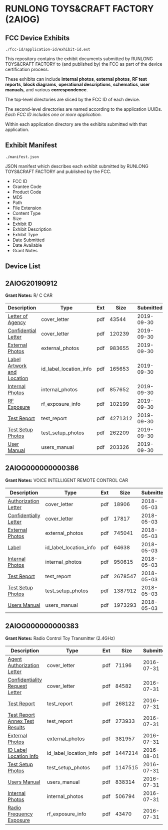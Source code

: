 # RUNLONG TOYS&CRAFT FACTORY (2AIOG)
## FCC Device Exhibits

```
./fcc-id/application-id/exhibit-id.ext
```

This repository contains the exhibit documents submitted by RUNLONG TOYS&CRAFT FACTORY to (and published by) the FCC as part of the device certification process.

These exhibits can include **internal photos**, **external photos**, **RF test reports**, **block diagrams**, **operational descriptions**, **schematics**, **user manuals**, and various **correspondence**.

The top-level directories are sliced by the FCC ID of each device.

The second-level directories are named according to the application UUIDs. *Each FCC ID includes one or more application.*

Within each application directory are the exhibits submitted with that application. 

## Exhibit Manifest

```
./manifest.json
```

JSON manifest which describes each exhibit submitted by RUNLONG TOYS&CRAFT FACTORY and published by the FCC.

- FCC ID
- Grantee Code
- Product Code
- MD5
- Path
- File Extension
- Content Type
- Size
- Exhibit ID
- Exhibit Description
- Exhibit Type
- Date Submitted
- Date Available
- Grant Notes

## Device List
## 2AIOG20190912
**Grant Notes:** R/ C CAR

| Description | Type | Ext | Size | Submitted | Available |
| ----------- | ---- | --- | ---- | --------- | --------- |
| [Letter of Agency](2AIOG20190912/d63b63c7341793caddef207094d2884a/4466073.pdf) | cover_letter | pdf | 43544 | 2019-09-30 | 2019-09-30 |
| [Confidential Letter](2AIOG20190912/d63b63c7341793caddef207094d2884a/4466074.pdf) | cover_letter | pdf | 120239 | 2019-09-30 | 2019-09-30 |
| [External Photos](2AIOG20190912/d63b63c7341793caddef207094d2884a/4466081.pdf) | external_photos | pdf | 983655 | 2019-09-30 | 2019-09-30 |
| [Label Artwork and Location](2AIOG20190912/d63b63c7341793caddef207094d2884a/4466083.pdf) | id_label_location_info | pdf | 165653 | 2019-09-30 | 2019-09-30 |
| [Internal Photos](2AIOG20190912/d63b63c7341793caddef207094d2884a/4466082.pdf) | internal_photos | pdf | 857652 | 2019-09-30 | 2019-09-30 |
| [RF Exposure](2AIOG20190912/d63b63c7341793caddef207094d2884a/4466085.pdf) | rf_exposure_info | pdf | 102199 | 2019-09-30 | 2019-09-30 |
| [Test Report](2AIOG20190912/d63b63c7341793caddef207094d2884a/4466079.pdf) | test_report | pdf | 4271312 | 2019-09-30 | 2019-09-30 |
| [Test Setup Photos](2AIOG20190912/d63b63c7341793caddef207094d2884a/4466080.pdf) | test_setup_photos | pdf | 262209 | 2019-09-30 | 2019-09-30 |
| [User Manual](2AIOG20190912/d63b63c7341793caddef207094d2884a/4466084.pdf) | users_manual | pdf | 203326 | 2019-09-30 | 2019-09-30 |
## 2AIOG000000000386
**Grant Notes:** VOICE INTELLIGENT REMOTE CONTROL CAR

| Description | Type | Ext | Size | Submitted | Available |
| ----------- | ---- | --- | ---- | --------- | --------- |
| [Authorization Letter](2AIOG000000000386/1aa90242660d2b3c26aeef0f1309c9dc/3837142.pdf) | cover_letter | pdf | 18906 | 2018-05-03 | 2018-05-03 |
| [Confidentially Letter](2AIOG000000000386/1aa90242660d2b3c26aeef0f1309c9dc/3837143.pdf) | cover_letter | pdf | 17817 | 2018-05-03 | 2018-05-03 |
| [External Photos](2AIOG000000000386/1aa90242660d2b3c26aeef0f1309c9dc/3837149.pdf) | external_photos | pdf | 745041 | 2018-05-03 | 2018-05-03 |
| [Label](2AIOG000000000386/1aa90242660d2b3c26aeef0f1309c9dc/3837148.pdf) | id_label_location_info | pdf | 64638 | 2018-05-03 | 2018-05-03 |
| [Internal Photos](2AIOG000000000386/1aa90242660d2b3c26aeef0f1309c9dc/3837150.pdf) | internal_photos | pdf | 950615 | 2018-05-03 | 2018-05-03 |
| [Test Report](2AIOG000000000386/1aa90242660d2b3c26aeef0f1309c9dc/3837152.pdf) | test_report | pdf | 2678547 | 2018-05-03 | 2018-05-03 |
| [Test Setup Photos](2AIOG000000000386/1aa90242660d2b3c26aeef0f1309c9dc/3837151.pdf) | test_setup_photos | pdf | 1387912 | 2018-05-03 | 2018-05-03 |
| [Users Manual](2AIOG000000000386/1aa90242660d2b3c26aeef0f1309c9dc/3837144.pdf) | users_manual | pdf | 1973293 | 2018-05-03 | 2018-05-03 |
## 2AIOG000000000383
**Grant Notes:** Radio Control Toy Transmitter (2.4GHz)

| Description | Type | Ext | Size | Submitted | Available |
| ----------- | ---- | --- | ---- | --------- | --------- |
| [Agent Authorization Letter](2AIOG000000000383/49119da941136d5cb6aed7ba3d8cb1bb/3082233.pdf) | cover_letter | pdf | 71196 | 2016-07-31 | 2016-08-01 |
| [Confidentiality Request Letter](2AIOG000000000383/49119da941136d5cb6aed7ba3d8cb1bb/3082234.pdf) | cover_letter | pdf | 84582 | 2016-07-31 | 2016-08-01 |
| [Test Report](2AIOG000000000383/49119da941136d5cb6aed7ba3d8cb1bb/3082230.pdf) | test_report | pdf | 268122 | 2016-07-31 | 2016-08-01 |
| [Test Report Annex Test Results](2AIOG000000000383/49119da941136d5cb6aed7ba3d8cb1bb/3082231.pdf) | test_report | pdf | 273933 | 2016-07-31 | 2016-08-01 |
| [External Photos](2AIOG000000000383/49119da941136d5cb6aed7ba3d8cb1bb/3082228.pdf) | external_photos | pdf | 381957 | 2016-07-31 | 2016-08-01 |
| [ID Label Location Info](2AIOG000000000383/49119da941136d5cb6aed7ba3d8cb1bb/3082360.pdf) | id_label_location_info | pdf | 1447214 | 2016-08-01 | 2016-08-01 |
| [Test Setup Photos](2AIOG000000000383/49119da941136d5cb6aed7ba3d8cb1bb/3082232.pdf) | test_setup_photos | pdf | 1147515 | 2016-07-31 | 2016-08-01 |
| [Users Manual](2AIOG000000000383/49119da941136d5cb6aed7ba3d8cb1bb/3082223.pdf) | users_manual | pdf | 838314 | 2016-07-31 | 2016-08-01 |
| [Internal Photos](2AIOG000000000383/49119da941136d5cb6aed7ba3d8cb1bb/3082229.pdf) | internal_photos | pdf | 506794 | 2016-07-31 | 2016-08-01 |
| [Radio Frequency Exposure](2AIOG000000000383/49119da941136d5cb6aed7ba3d8cb1bb/3082227.pdf) | rf_exposure_info | pdf | 43470 | 2016-07-31 | 2016-08-01 |
